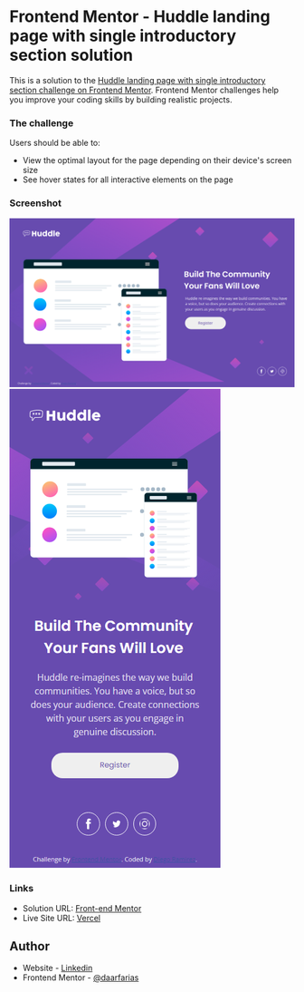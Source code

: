 # Frontend Mentor - Huddle landing page with single introductory section solution

This is a solution to the [Huddle landing page with single introductory section challenge on Frontend Mentor](https://www.frontendmentor.io/challenges/huddle-landing-page-with-a-single-introductory-section-B_2Wvxgi0). Frontend Mentor challenges help you improve your coding skills by building realistic projects. 

### The challenge

Users should be able to:

- View the optimal layout for the page depending on their device's screen size
- See hover states for all interactive elements on the page

### Screenshot

![](./images/screen-desktop.png)
![](./images/screen-mobile.png)


### Links

- Solution URL: [Front-end Mentor](https://www.frontendmentor.io/solutions/huddlelandingpagewithsingleintroductorysectionmasterproject-p3gpM-mha)
- Live Site URL: [Vercel](https://huddle-landing-page-with-single-introductory-section-6dxs9pksy.vercel.app/)


## Author

- Website - [Linkedin](www.linkedin.com/in/diego-ramirez-jag)
- Frontend Mentor - [@daarfarias](https://www.frontendmentor.io/profile/daarfarias)


